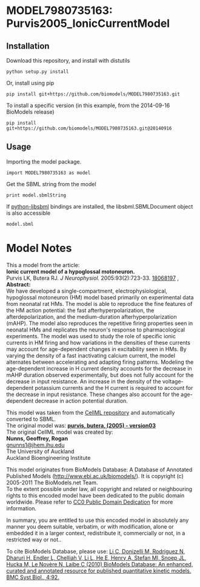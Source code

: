 # MODEL7980735163: Purvis2005_IonicCurrentModel

## Installation

Download this repository, and install with distutils

`python setup.py install`

Or, install using pip

`pip install git+https://github.com/biomodels/MODEL7980735163.git`

To install a specific version (in this example, from the 2014-09-16 BioModels release)

`pip install git+https://github.com/biomodels/MODEL7980735163.git@20140916`

## Usage

Importing the model package.

`import MODEL7980735163 as model`

Get the SBML string from the model

`print model.sbmlString`

If [python-libsbml](https://pypi.python.org/pypi/python-libsbml) bindings are
installed, the libsbml.SBMLDocument object is also accessible

`model.sbml`


# Model Notes


This a model from the article:  
**Ionic current model of a hypoglossal motoneuron.**   
Purvis LK, Butera RJ. _J Neurophysiol._ 2005:93(2):723-33.
[18068197](http://www.ncbi.nlm.nih.gov/pubmed/18068197) ,  
**Abstract:**   
We have developed a single-compartment, electrophysiological, hypoglossal
motoneuron (HM) model based primarily on experimental data from neonatal rat
HMs. The model is able to reproduce the fine features of the HM action
potential: the fast afterhyperpolarization, the afterdepolarization, and the
medium-duration afterhyperpolarization (mAHP). The model also reproduces the
repetitive firing properties seen in neonatal HMs and replicates the neuron's
response to pharmacological experiments. The model was used to study the role
of specific ionic currents in HM firing and how variations in the densities of
these currents may account for age-dependent changes in excitability seen in
HMs. By varying the density of a fast inactivating calcium current, the model
alternates between accelerating and adapting firing patterns. Modeling the
age-dependent increase in H current density accounts for the decrease in mAHP
duration observed experimentally, but does not fully account for the decrease
in input resistance. An increase in the density of the voltage-dependent
potassium currents and the H current is required to account for the decrease
in input resistance. These changes also account for the age-dependent decrease
in action potential duration.

This model was taken from the [CellML
repository](http://www.cellml.org/models) and automatically converted to SBML.  
The original model was: [ **purvis, butera, (2005) - version03**
](http://www.cellml.org/models/purvis_butera_2005_version03)  
The original CellML model was created by:  
**Nunns, Geoffrey, Rogan**   
gnunns1@jhem.jhu.edu  
The University of Auckland  
Auckland Bioengineering Institute  

This model originates from BioModels Database: A Database of Annotated
Published Models (http://www.ebi.ac.uk/biomodels/). It is copyright (c)
2005-2011 The BioModels.net Team.  
To the extent possible under law, all copyright and related or neighbouring
rights to this encoded model have been dedicated to the public domain
worldwide. Please refer to [CC0 Public Domain
Dedication](http://creativecommons.org/publicdomain/zero/1.0/) for more
information.

In summary, you are entitled to use this encoded model in absolutely any
manner you deem suitable, verbatim, or with modification, alone or embedded it
in a larger context, redistribute it, commercially or not, in a restricted way
or not..  
  
To cite BioModels Database, please use: [Li C, Donizelli M, Rodriguez N,
Dharuri H, Endler L, Chelliah V, Li L, He E, Henry A, Stefan MI, Snoep JL,
Hucka M, Le Novère N, Laibe C (2010) BioModels Database: An enhanced, curated
and annotated resource for published quantitative kinetic models. BMC Syst
Biol., 4:92.](http://www.ncbi.nlm.nih.gov/pubmed/20587024)


